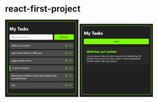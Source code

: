 # react-first-project

<img src="./img/preview.PNG" width="48%"> <img src="./img/TaskDetailPreview.PNG" width="48%">
